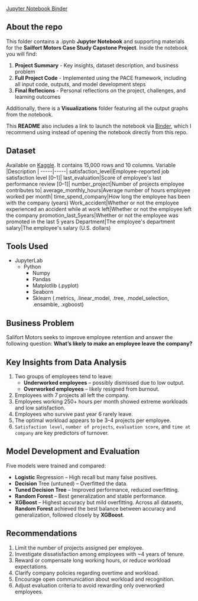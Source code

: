 [Jupyter Notebook Binder](https://mybinder.org/v2/gh/Ignatimus/data-analysis-portfolio/HEAD?urlpath=%2Fdoc%2Ftree%2FSailfort-Motors-Case-Study%2FCapstone+Project+Salifort+Motors+Jupyter+Notebook.ipynb) 
  
## About the repo
This folder contains a .ipynb **Jupyter Notebook** and supporting materials for the **Sailfort Motors Case Study Capstone Project**. Inside the notebook you will find:
1. **Project Summary** - Key insights, dataset description, and business problem
2. **Full Project Code** - Implemented using the PACE framework, including all input code, outputs, and model development steps
3. **Final Reflecions** - Personal reflections on the project, challenges, and learning outcomes

Additionally, there is a **Visualizations** folder featuring all the output graphs from the notebook.

This **README** also includes a link to launch the notebook via [Binder](https://mybinder.org/v2/gh/Ignatimus/data-analysis-portfolio/HEAD?urlpath=%2Fdoc%2Ftree%2FSailfort-Motors-Case-Study%2FCapstone+Project+Salifort+Motors+Jupyter+Notebook.ipynb), which I recommend using instead of opening the notebook directly from this repo.

## Dataset
Available on [Kaggle](https://www.kaggle.com/datasets/mfaisalqureshi/hr-analytics-and-job-prediction?select=HR_comma_sep.csv). It contains 15,000 rows and 10 columns. 
Variable  |Description |
-----|-----|
satisfaction_level|Employee-reported job satisfaction level [0&ndash;1]|
last_evaluation|Score of employee's last performance review [0&ndash;1]|
number_project|Number of projects employee contributes to|
average_monthly_hours|Average number of hours employee worked per month|
time_spend_company|How long the employee has been with the company (years)
Work_accident|Whether or not the employee experienced an accident while at work
left|Whether or not the employee left the company
promotion_last_5years|Whether or not the employee was promoted in the last 5 years
Department|The employee's department
salary|The employee's salary (U.S. dollars)

## Tools Used
* JupyterLab
   * Python
      * Numpy
      * Pandas
      * Matplotlib (.pyplot)
      * Seaborn
      * Sklearn (.metrics, .linear_model, .tree, .model_selection, .ensamble, .xgboost)

## Business Problem
Salifort Motors seeks to improve employee retention and answer the following question:
**What’s likely to make an employee leave the company?**

## Key Insights from Data Analysis
1. Two groups of employees tend to leave:
    * **Underworked employees** – possibly dismissed due to low output.
    * **Overworked employees** – likely resigned from burnout.
2. Employees with 7 projects all left the company.
3. Employees working 250+ hours per month showed extreme workloads and low satisfaction.
4. Employees who survive past year 6 rarely leave.
5. The optimal workload appears to be 3–4 projects per employee.
6. `Satisfaction level`, `number of projects`, `evaluation score`, and `time at company` are key predictors of turnover.

## Model Development and Evaluation
Five models were trained and compared:
* **Logistic** Regression – High recall but many false positives.
* **Decision** Tree (untuned) – Overfitted the data.
* **Tuned Decision Tree** – Improved performance, reduced overfitting.
* **Random Forest** – Best generalization and stable performance.
* **XGBoost** – Highest accuracy but mild overfitting.
Across all datasets, **Random Forest** achieved the best balance between accuracy and generalization, followed closely by **XGBoost**.

## Recommendations
1. Limit the number of projects assigned per employee.
2. Investigate dissatisfaction among employees with ~4 years of tenure.
3. Reward or compensate long working hours, or reduce workload expectations.
4. Clarify company policies regarding overtime and workload.
5. Encourage open communication about workload and recognition.
6. Adjust evaluation criteria to avoid rewarding only overworked employees.

